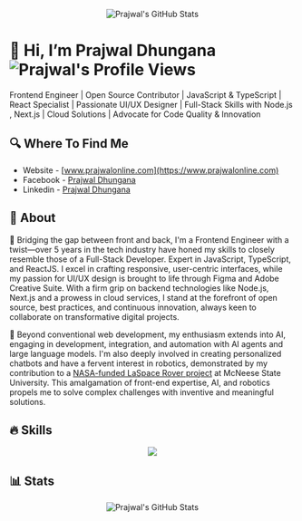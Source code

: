 <p align="center">
   <img align="center" src="http://github-profile-summary-cards.vercel.app/api/cards/profile-details?username=prajwl-dh&theme=github" alt="Prajwal's GitHub Stats" />
</p>

# 👋 Hi, I’m Prajwal Dhungana <img align="center" src="https://komarev.com/ghpvc/?username=prajwl-dh&color=green" alt="Prajwal's Profile Views" />

Frontend Engineer | Open Source Contributor | JavaScript & TypeScript | React Specialist | Passionate UI/UX Designer | Full-Stack Skills with Node.js , Next.js | Cloud Solutions | Advocate for Code Quality & Innovation
<br/>

## 🔍 Where To Find Me
- Website - [www.prajwalonline.com](https://www.prajwalonline.com)
- Facebook - [Prajwal Dhungana](https://www.facebook.com/profile.php?id=100086397636416)
- Linkedin - [Prajwal Dhungana](https://www.linkedin.com/in/prajwal-dhungana-214248130/)

## 🤷 About
🚀 Bridging the gap between front and back, I'm a Frontend Engineer with a twist—over 5 years in the tech industry have honed my skills to closely resemble those of a Full-Stack Developer. Expert in JavaScript, TypeScript, and ReactJS. I excel in crafting responsive, user-centric interfaces, while my passion for UI/UX design is brought to life through Figma and Adobe Creative Suite. With a firm grip on backend technologies like Node.js, Next.js and a prowess in cloud services, I stand at the forefront of open source, best practices, and continuous innovation, always keen to collaborate on transformative digital projects.

🤖 Beyond conventional web development, my enthusiasm extends into AI, engaging in development, integration, and automation with AI agents and large language models. I'm also deeply involved in creating personalized chatbots and have a fervent interest in robotics, demonstrated by my contribution to a [NASA-funded LaSpace Rover project](https://youtu.be/quAcbgUL_YU?si=gFHrTBYksIuOxw7w) at McNeese State University. This amalgamation of front-end expertise, AI, and robotics propels me to solve complex challenges with inventive and meaningful solutions.

## 🔥 Skills
<p align="center">
  <a href="https://www.prajwalonline.com/about">
    <img src="https://skillicons.dev/icons?i=html,js,ts,css,tailwind,react,redux,express,nodejs,nextjs,figma,materialui,ps,git,github,postgres,mongodb,sqlite,mysql,firebase,gcp,aws,azure,postman,jest,jquery,php,wordpress,bootstrap,regex,npm,vite,webpack,nginx,docker,go,graphql,jenkins,java,c,py,arduino,opencv,tensorflow,raspberrypi,linux,bash,redhat,vscode,atom,arch,mint,ubuntu,debian,apple,windows" />
  </a>
</p>

## 📊 Stats
<p align="center">
   <img align="center" src="https://github-profile-summary-cards.vercel.app/api/cards/profile-details?username=prajwl-dh&theme=algolia" alt="Prajwal's GitHub Stats" />
</p>

<!---
prajwl-dh/prajwl-dh is a ✨ special ✨ repository because its `README.md` (this file) appears on your GitHub profile.
You can click the Preview link to take a look at your changes.
--->
